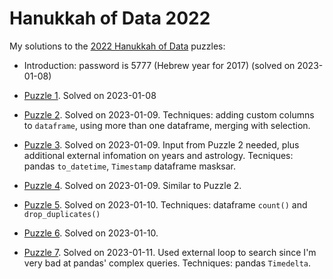 # Hanukkah of Data 2022

My solutions to the [2022 Hanukkah of Data](https://hanukkah.bluebird.sh/5783/) puzzles:

* Introduction: password is 5777 (Hebrew year for 2017) (solved on 2023-01-08)

* [Puzzle 1](Puzzle1.ipynb). Solved on 2023-01-08

* [Puzzle 2](Puzzle2.ipynb). Solved on 2023-01-09. Techniques: adding custom columns to `dataframe`, using more than one dataframe, merging with selection.

* [Puzzle 3](Puzzle3.ipynb). Solved on 2023-01-09. Input from Puzzle 2 needed, plus additional external infomation on years and astrology. Tecniques: pandas `to_datetime`, `Timestamp` dataframe masksar.

* [Puzzle 4](Puzzle4.ipynb). Solved on 2023-01-09. Similar to Puzzle 2.

* [Puzzle 5](Puzzle5.ipynb). Solved on 2023-01-10.  Techniques: dataframe `count()` and `drop_duplicates()`

* [Puzzle 6](Puzzle6.ipynb). Solved on 2023-01-10.

* [Puzzle 7](Puzzle7.ipynb). Solved on 2023-01-11. Used external loop to search since I'm very bad at pandas' complex queries. Techniques: pandas `Timedelta`.
